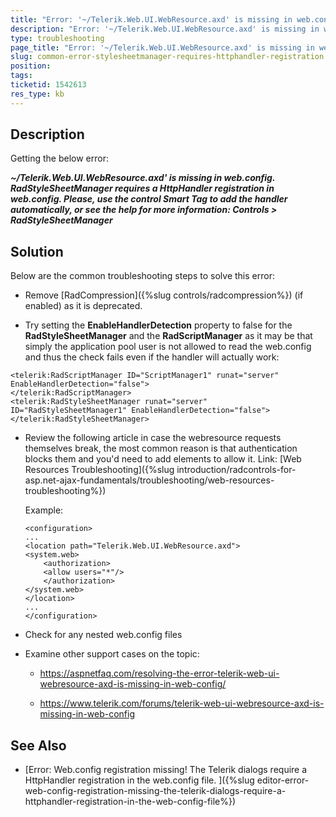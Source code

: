 ```yaml
---
title: "Error: '~/Telerik.Web.UI.WebResource.axd' is missing in web.config. RadStyleSheetManager requires a HttpHandler registration in web.config."
description: "Error: '~/Telerik.Web.UI.WebResource.axd' is missing in web.config. RadStyleSheetManager requires a HttpHandler registration in web.config."
type: troubleshooting
page_title: "Error: '~/Telerik.Web.UI.WebResource.axd' is missing in web.config. RadStyleSheetManager requires a HttpHandler registration in web.config."
slug: common-error-stylesheetmanager-requires-httphandler-registration
position: 
tags: 
ticketid: 1542613
res_type: kb
---
```


## Description

Getting the below error:

 ***~/Telerik.Web.UI.WebResource.axd' is missing in web.config. RadStyleSheetManager requires a HttpHandler registration in web.config. Please, use the control Smart Tag to add the handler automatically, or see the help for more information: Controls > RadStyleSheetManager***

## Solution

Below are the common troubleshooting steps to solve this error:

 - Remove [RadCompression]({%slug controls/radcompression%}) (if enabled) as it is deprecated.
 
 - Try setting the **EnableHandlerDetection** property to false for the **RadStyleSheetManager** and the **RadScriptManager** as it may be that simply the application pool user is not allowed to read the web.config and thus the check fails even if the handler will actually work:

  ````ASPX
 <telerik:RadScriptManager ID="ScriptManager1" runat="server" EnableHandlerDetection="false">
</telerik:RadScriptManager>
<telerik:RadStyleSheetManager runat="server" ID="RadStyleSheetManager1" EnableHandlerDetection="false">
</telerik:RadStyleSheetManager>
````

 - Review the following article in case the webresource requests themselves break, the most common reason is that authentication blocks them and you'd need to add <location> elements to allow it. Link: [Web Resources Troubleshooting]({%slug introduction/radcontrols-for-asp.net-ajax-fundamentals/troubleshooting/web-resources-troubleshooting%})
 
    Example:

    ````web.config
    <configuration>
    ...
    <location path="Telerik.Web.UI.WebResource.axd">
    <system.web>
    	<authorization>
    	<allow users="*"/>
    	</authorization>
    </system.web>
    </location>
    ...
    </configuration>
    ````

 - Check for any nested web.config files

 - Examine other support cases on the topic:
 
    - https://aspnetfaq.com/resolving-the-error-telerik-web-ui-webresource-axd-is-missing-in-web-config/
  
    - https://www.telerik.com/forums/telerik-web-ui-webresource-axd-is-missing-in-web-config 


## See Also

* [Error: Web.config registration missing! The Telerik dialogs require a HttpHandler registration in the web.config file.
]({%slug editor-error-web-config-registration-missing-the-telerik-dialogs-require-a-httphandler-registration-in-the-web-config-file%})

